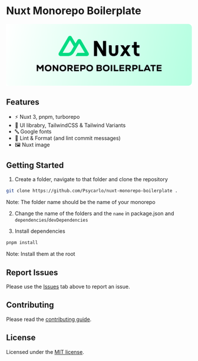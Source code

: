 # Nuxt Monorepo Boilerplate

![banner](images/banner.png)

## Features

- ⚡️ Nuxt 3, pnpm, turborepo
- 🎨 UI librabry, TailwindCSS & Tailwind Variants
- 🔤 Google fonts
- 📑 Lint & Format (and lint commit messages)
- 🖼️ Nuxt image

## Getting Started

1. Create a folder, navigate to that folder and clone the repository

```bash
git clone https://github.com/Psycarlo/nuxt-monorepo-boilerplate .
```

Note: The folder name should be the name of your monorepo

2. Change the name of the folders and the `name` in package.json and `dependencies`/`devDependencies`

3. Install dependencies

```bash
pnpm install
```

Note: Install them at the root

## Report Issues

Please use the [Issues](https://github.com/Psycarlo/nuxt-monorepo-boilerplate/issues) tab above to report an issue.

## Contributing

Please read the [contributing guide](/CONTRIBUTING.md).

## License

Licensed under the [MIT license](/LICENSE.md).
